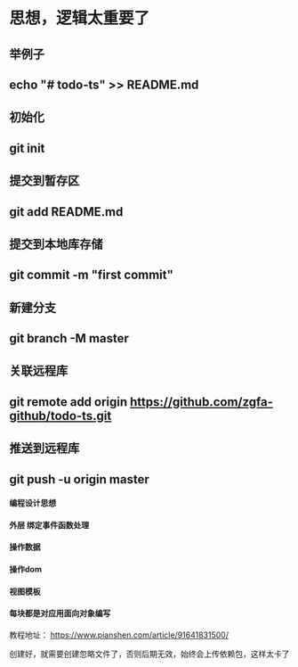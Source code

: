 ﻿# 思想，逻辑太重要了
## 举例子
## echo "# todo-ts" >> README.md
## 初始化
## git init
## 提交到暂存区
## git add README.md
## 提交到本地库存储
## git commit -m "first commit"
## 新建分支
## git branch -M master
## 关联远程库
## git remote add origin https://github.com/zgfa-github/todo-ts.git
## 推送到远程库
## git push -u origin master

#### 编程设计思想
#### 外层 绑定事件函数处理
#### 操作数据
#### 操作dom
#### 视图模板
#### 每块都是对应用面向对象编写

教程地址：
https://www.pianshen.com/article/91641831500/

创建好，就需要创建忽略文件了，否则后期无效，始终会上传依赖包，这样太卡了
